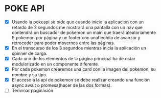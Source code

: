 #  POKE API
- [x] Usando la pokeapi se pide que cuando inicie la aplicación con un retardo de 3 segundos me mostrará una pantalla con un nav que contendrá un buscador de pokemon un main que traerá aleatoriamente 9 pokemon por página y un footer con unaflechita de avanzar y retroceder para poder movernos entre las páginas.
- [x] En el transcurso de los 3 segundos mientras inicia la aplicación un spinner de carga.
- [x] Cada uno de los elementos de la página principal ha de estar modularizado en un componente diferente.
- [x] Por cada pokemon crearemos una card con la imagen del pokemon, su nombre y su tipo.
- [x] El acceso a la api de pokemon se debe realizar creando una función async await o promesa(hacer de las dos formas).    
- [ ] Terminar paginación
        
